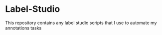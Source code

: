 # Label-Studio
This repository contains any label studio scripts that I use to automate my annotations tasks
